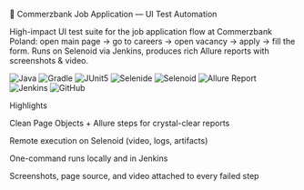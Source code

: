 🚀 Commerzbank Job Application — UI Test Automation

High-impact UI test suite for the job application flow at Commerzbank Poland:
open main page → go to careers → open vacancy → apply → fill the form.
Runs on Selenoid via Jenkins, produces rich Allure reports with screenshots & video.

<p align="left"> <img alt="Java" src="https://img.shields.io/badge/Java-17-orange"> <img alt="Gradle" src="https://img.shields.io/badge/Gradle-build-green"> <img alt="JUnit5" src="https://img.shields.io/badge/JUnit5-tests-red"> <img alt="Selenide" src="https://img.shields.io/badge/Selenide-UI-blue"> <img alt="Selenoid" src="https://img.shields.io/badge/Selenoid-Grid-lightgrey"> <img alt="Allure Report" src="https://img.shields.io/badge/Allure-Report-yellow"> <img alt="Jenkins" src="https://img.shields.io/badge/Jenkins-CI/CD-brown"> <img alt="GitHub" src="https://img.shields.io/badge/GitHub-Repo-black"> </p>

Highlights

Clean Page Objects + Allure steps for crystal-clear reports

Remote execution on Selenoid (video, logs, artifacts)

One-command runs locally and in Jenkins

Screenshots, page source, and video attached to every failed step
